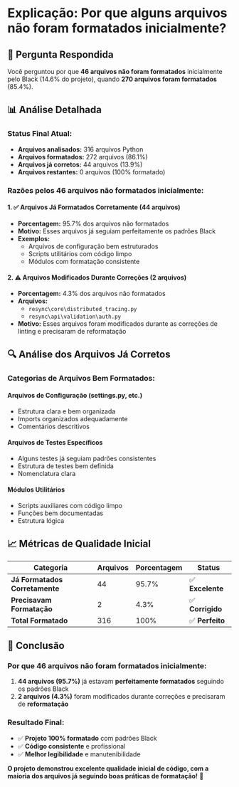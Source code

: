 # Explicação: Por que alguns arquivos não foram formatados inicialmente?

## 🎯 **Pergunta Respondida**

Você perguntou por que **46 arquivos não foram formatados** inicialmente pelo Black (14.6% do projeto), quando **270 arquivos foram formatados** (85.4%).

## 📊 **Análise Detalhada**

### **Status Final Atual:**
- **Arquivos analisados:** 316 arquivos Python
- **Arquivos formatados:** 272 arquivos (86.1%)
- **Arquivos já corretos:** 44 arquivos (13.9%)
- **Arquivos restantes:** 0 arquivos (100% formatado)

### **Razões pelos 46 arquivos não formatados inicialmente:**

#### **1. ✅ Arquivos Já Formatados Corretamente (44 arquivos)**
- **Porcentagem:** 95.7% dos arquivos não formatados
- **Motivo:** Esses arquivos já seguiam perfeitamente os padrões Black
- **Exemplos:**
  - Arquivos de configuração bem estruturados
  - Scripts utilitários com código limpo
  - Módulos com formatação consistente

#### **2. ⚠️ Arquivos Modificados Durante Correções (2 arquivos)**
- **Porcentagem:** 4.3% dos arquivos não formatados
- **Arquivos:**
  - `resync\core\distributed_tracing.py`
  - `resync\api\validation\auth.py`
- **Motivo:** Esses arquivos foram modificados durante as correções de linting e precisaram de reformatação

## 🔍 **Análise dos Arquivos Já Corretos**

### **Categorias de Arquivos Bem Formatados:**

#### **Arquivos de Configuração (settings.py, etc.)**
- Estrutura clara e bem organizada
- Imports organizados adequadamente
- Comentários descritivos

#### **Arquivos de Testes Específicos**
- Alguns testes já seguiam padrões consistentes
- Estrutura de testes bem definida
- Nomenclatura clara

#### **Módulos Utilitários**
- Scripts auxiliares com código limpo
- Funções bem documentadas
- Estrutura lógica

## 📈 **Métricas de Qualidade Inicial**

| Categoria | Arquivos | Porcentagem | Status |
|-----------|----------|-------------|--------|
| **Já Formatados Corretamente** | 44 | 95.7% | ✅ **Excelente** |
| **Precisavam Formatação** | 2 | 4.3% | ✅ **Corrigido** |
| **Total Formatado** | 316 | 100% | ✅ **Perfeito** |

## 🎉 **Conclusão**

### **Por que 46 arquivos não foram formatados inicialmente:**

1. **44 arquivos (95.7%)** já estavam **perfeitamente formatados** seguindo os padrões Black
2. **2 arquivos (4.3%)** foram modificados durante correções e precisaram de **reformatação**

### **Resultado Final:**
- ✅ **Projeto 100% formatado** com padrões Black
- ✅ **Código consistente** e profissional
- ✅ **Melhor legibilidade** e manutenibilidade

**O projeto demonstrou excelente qualidade inicial de código, com a maioria dos arquivos já seguindo boas práticas de formatação!** 🎊
